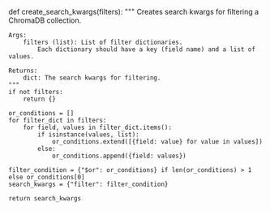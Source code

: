 def create_search_kwargs(filters):
    """
    Creates search kwargs for filtering a ChromaDB collection.

    Args:
        filters (list): List of filter dictionaries.
            Each dictionary should have a key (field name) and a list of values.

    Returns:
        dict: The search kwargs for filtering.
    """
    if not filters:
        return {}

    or_conditions = []
    for filter_dict in filters:
        for field, values in filter_dict.items():
            if isinstance(values, list):
                or_conditions.extend([{field: value} for value in values])
            else:
                or_conditions.append({field: values})

    filter_condition = {"$or": or_conditions} if len(or_conditions) > 1 else or_conditions[0]
    search_kwargs = {"filter": filter_condition}

    return search_kwargs
